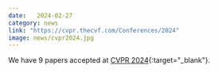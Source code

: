 ```yaml
---
date:   2024-02-27
category: news
link: "https://cvpr.thecvf.com/Conferences/2024"
image: news/cvpr2024.jpg
---
```



We have 9 papers accepted at [CVPR 2024](https://cvpr.thecvf.com/Conferences/2024){:target="_blank"}.